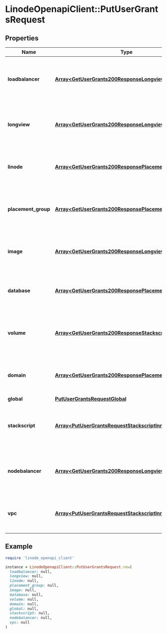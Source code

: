 # LinodeOpenapiClient::PutUserGrantsRequest

## Properties

| Name | Type | Description | Notes |
| ---- | ---- | ----------- | ----- |
| **loadbalancer** | [**Array&lt;GetUserGrants200ResponseLongviewInner&gt;**](GetUserGrants200ResponseLongviewInner.md) | The grants this User has for each Cloud Load Balancer that is owned by this Account. | [optional] |
| **longview** | [**Array&lt;GetUserGrants200ResponseLongviewInner&gt;**](GetUserGrants200ResponseLongviewInner.md) | The grants this User has for each Longview Client that is owned by this Account. | [optional] |
| **linode** | [**Array&lt;GetUserGrants200ResponsePlacementGroupInner&gt;**](GetUserGrants200ResponsePlacementGroupInner.md) | The grants this User has for each Linode that is owned by this Account. | [optional] |
| **placement_group** | [**Array&lt;GetUserGrants200ResponsePlacementGroupInner&gt;**](GetUserGrants200ResponsePlacementGroupInner.md) | The grants this User has for each Placement Group that is owned by this Account. | [optional] |
| **image** | [**Array&lt;GetUserGrants200ResponseLongviewInner&gt;**](GetUserGrants200ResponseLongviewInner.md) | The grants this User has for each Image that is owned by this Account. | [optional] |
| **database** | [**Array&lt;GetUserGrants200ResponsePlacementGroupInner&gt;**](GetUserGrants200ResponsePlacementGroupInner.md) | The grants this User has for each Database that is owned by this Account. | [optional] |
| **volume** | [**Array&lt;GetUserGrants200ResponseStackscriptInner&gt;**](GetUserGrants200ResponseStackscriptInner.md) | The grants this User has for each Block Storage Volume that is owned by this Account. | [optional] |
| **domain** | [**Array&lt;GetUserGrants200ResponsePlacementGroupInner&gt;**](GetUserGrants200ResponsePlacementGroupInner.md) | The grants this User has for each Domain that is owned by this Account. | [optional] |
| **global** | [**PutUserGrantsRequestGlobal**](PutUserGrantsRequestGlobal.md) |  | [optional] |
| **stackscript** | [**Array&lt;PutUserGrantsRequestStackscriptInner&gt;**](PutUserGrantsRequestStackscriptInner.md) | The grants this User has for each StackScript that is owned by this Account. | [optional] |
| **nodebalancer** | [**Array&lt;GetUserGrants200ResponseLongviewInner&gt;**](GetUserGrants200ResponseLongviewInner.md) | The grants this User has for each NodeBalancer that is owned by this Account. | [optional] |
| **vpc** | [**Array&lt;PutUserGrantsRequestStackscriptInner&gt;**](PutUserGrantsRequestStackscriptInner.md) | The grants this User has for each VPC that is owned by this Account. | [optional] |

## Example

```ruby
require 'linode_openapi_client'

instance = LinodeOpenapiClient::PutUserGrantsRequest.new(
  loadbalancer: null,
  longview: null,
  linode: null,
  placement_group: null,
  image: null,
  database: null,
  volume: null,
  domain: null,
  global: null,
  stackscript: null,
  nodebalancer: null,
  vpc: null
)
```


